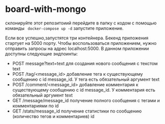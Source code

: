 # board-with-mongo

 склонируйте этот репозитоиий
 перейдите  в папку с кодом 
 с помощью команды ` docker-compose up -d` запустите приложение. 

Если все успешно,запустятся три контейнера. 
Бекенд приложения стартует на 5000 порту. Чтобы воспользоваться приложением, нужно отправить запросы на адрес localhost:5000. В данном приложении доступны следующие эндпоинты: 
- POST message?text=text для создания нового сообщения с текстом text
- POST /tag/<message_id> добавление тега к существующему сообщению с id message_id. У тега есть обязательный аргумент text
- POST /comment/<message_id> добавление комментария к существующему сообщению с id message_id. У комментария есть обязательный аргумент text
- GET /message/message_id получение полного сообщения с тегами и комментариями по id
- GET /stats/message_id получение статистики по сообщению (количество тегов и комментариев) id
